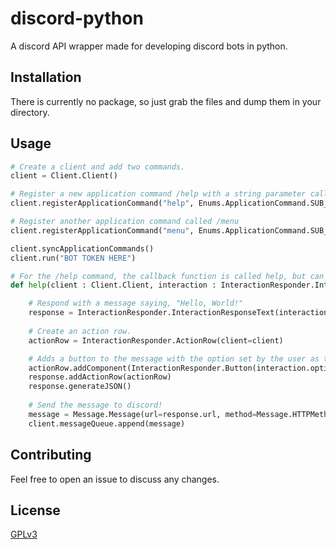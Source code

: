 # discord-python
A discord API wrapper made for developing discord bots in python.

## Installation
There is currently no package, so just grab the files and dump them in your directory.

## Usage

```python
# Create a client and add two commands.
client = Client.Client()

# Register a new application command /help with a string parameter called "test" and responds with the function "help"
client.registerApplicationCommand("help", Enums.ApplicationCommand.SUB_COMMAND, "my epic description", help, [ApplicationCommands.ApplicationCommandOption(3, "test", True)])

# Register another application command called /menu
client.registerApplicationCommand("menu", Enums.ApplicationCommand.SUB_COMMAND, "testing select menus", menu)

client.syncApplicationCommands()
client.run("BOT TOKEN HERE")
```

```python
# For the /help command, the callback function is called help, but can be called anything.
def help(client : Client.Client, interaction : InteractionResponder.Interaction):

    # Respond with a message saying, "Hello, World!"
    response = InteractionResponder.InteractionResponseText(interaction=interaction, text="Hello, world!", ephemeral=True)
    
    # Create an action row.
    actionRow = InteractionResponder.ActionRow(client=client)

    # Adds a button to the message with the option set by the user as the label
    actionRow.addComponent(InteractionResponder.Button(interaction.options[0]['value'], Enums.ButtonStyle.BLURPLE, client, "test1", callback=callback_test1))
    response.addActionRow(actionRow)
    response.generateJSON()
    
    # Send the message to discord!
    message = Message.Message(url=response.url, method=Message.HTTPMethods.POST, json=response.json, client=client)
    client.messageQueue.append(message)
```

## Contributing

Feel free to open an issue to discuss any changes.

## License

[GPLv3](https://choosealicense.com/licenses/gpl-3.0/)
